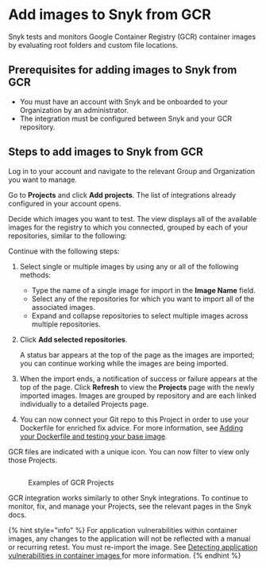 # Add images to Snyk from GCR

Snyk tests and monitors Google Container Registry (GCR) container images by evaluating root folders and custom file locations.

## **Prerequisites for adding images to Snyk from GCR**&#x20;

* You must have an account with Snyk and be onboarded to your Organization by an administrator.
* The integration must be configured between Snyk and your GCR repository.

## Steps to add images to Snyk from GCR&#x20;

Log in to your account and navigate to the relevant Group and Organization you want to manage.

Go to **Projects** and click **Add projects**. The list of integrations already configured in your account opens.&#x20;

Decide which images you want to test. The view displays all of the available images for the registry to which you connected, grouped by each of your repositories, similar to the following:

Continue with the following steps:

1. Select single or multiple images by using any or all of the following methods:
   * Type the name of a single image for import in the **Image Name** field.
   * Select any of the repositories for which you want to import all of the associated images.
   * Expand and collapse repositories to select multiple images across multiple repositories.
2.  Click **Add selected repositories**.

    A status bar appears at the top of the page as the images are imported; you can continue working while the images are being imported.
3. When the import ends, a notification of success or failure appears at the top of the page. Click **Refresh** to view the **Projects** page with the newly imported images. Images are grouped by repository and are each linked individually to a detailed Projects page.
4. You can now connect your Git repo to this Project in order to use your Dockerfile for enriched fix advice. For more information, see [Adding your Dockerfile and testing your base image](../../scan-your-dockerfile/detect-vulnerable-base-images-from-your-dockerfile.md).

GCR files are indicated with a unique icon. You can now filter to view only those Projects.

<figure><img src="../../../../.gitbook/assets/Screenshot 2023-03-31 at 18.06.20.png" alt=""><figcaption><p>Examples of GCR Projects</p></figcaption></figure>

GCR integration works similarly to other Snyk integrations. To continue to monitor, fix, and manage your Projects, see the relevant pages in the Snyk docs.

{% hint style="info" %}
For application vulnerabilities within container images, any changes to the application will not be reflected with a manual or recurring retest. You must re-import the image. See [Detecting application vulnerabilities in container images ](../../use-snyk-container/detect-application-vulnerabilities-in-container-images.md)for more information.
{% endhint %}
